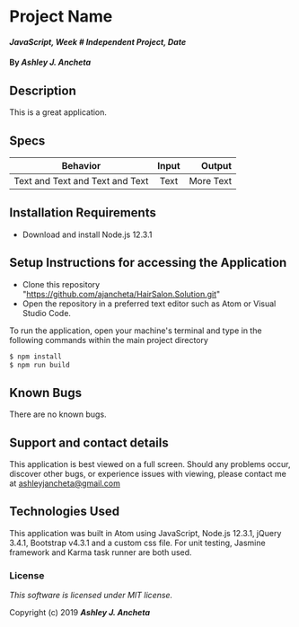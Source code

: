 # Project Name

#### _JavaScript, Week # Independent Project, *Date*_

#### By _Ashley J. Ancheta_

## Description
This is a great application.

## Specs
| Behavior | Input | Output |
| ------------- |:-------------:| -----:|
| Text and Text and Text and Text | Text | More Text |

## Installation Requirements
* Download and install Node.js 12.3.1

## Setup Instructions for accessing the Application
* Clone this repository "https://github.com/ajancheta/HairSalon.Solution.git"
* Open the repository in a preferred text editor such as Atom or Visual Studio Code.

To run the application, open your machine's terminal and type in the following commands within the main project directory

```sh
$ npm install
$ npm run build
```

## Known Bugs
There are no known bugs.

## Support and contact details
This application is best viewed on a full screen. Should any problems occur, discover other bugs, or experience issues with viewing, please contact me at ashleyjancheta@gmail.com

## Technologies Used
This application was built in Atom using JavaScript, Node.js 12.3.1, jQuery 3.4.1, Bootstrap v4.3.1 and a custom css file. For unit testing, Jasmine framework and Karma task runner are both used.

### License

*This software is licensed under MIT license.*

Copyright (c) 2019 **_Ashley J. Ancheta_**
